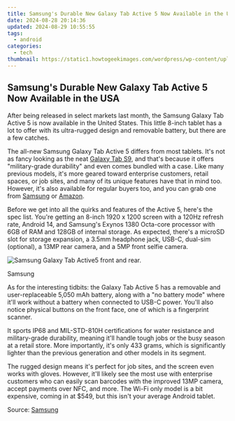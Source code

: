 ```yaml
---
title: Samsung's Durable New Galaxy Tab Active 5 Now Available in the USA
date: 2024-08-28 20:14:36
updated: 2024-08-29 10:55:55
tags:
  - android
categories:
  - tech
thumbnail: https://static1.howtogeekimages.com/wordpress/wp-content/uploads/2024/02/galaxy-tab-active5.jpg
---
```


## Samsung's Durable New Galaxy Tab Active 5 Now Available in the USA

After being released in select markets last month, the Samsung Galaxy Tab Active 5 is now available in the United States. This little 8-inch tablet has a lot to offer with its ultra-rugged design and removable battery, but there are a few catches.

 The all-new Samsung Galaxy Tab Active 5 differs from most tablets. It's not as fancy looking as the neat [Galaxy Tab S9](https://facebook-video-content.techidaily.com/updated-revisiting-social-media-written-history-on-your-laptopsphones/), and that's because it offers "military-grade durability" and even comes bundled with a case. Like many previous models, it's more geared toward enterprise customers, retail spaces, or job sites, and many of its unique features have that in mind too. However, it's also available for regular buyers too, and you can grab one from [Samsung](https://shop-links.co/link/?exclusive=1&publisher_slug=itechdaily19598&url=https%3A%2F%2Fwww.samsung.com%2Fus%2Fbusiness%2Ftablets%2Fgalaxy-tab-active%2Fbuy%2F) or [Amazon](https://www.amazon.com/SAMSUNG-Enterprise-Industrial-Advanced-SM-X300NZGAN20/dp/B0CT1XBBY6?tag=hotoge-20&ascsubtag=UUhtgUeUpU2002077&asc%5Frefurl=https%3A%2F%2Fwww.howtogeek.com%2Fsamsung-galaxy-tab-active-5-us%2F&asc%5Fcampaign=Short-Term).

 Before we get into all the quirks and features of the Active 5, here's the spec list. You're getting an 8-inch 1920 x 1200 screen with a 120Hz refresh rate, Android 14, and Samsung's Exynos 1380 Octa-core processor with 6GB of RAM and 128GB of internal storage. As expected, there's a microSD slot for storage expansion, a 3.5mm headphone jack, USB-C, dual-sim (optional), a 13MP rear camera, and a 5MP front selfie camera.

![Samsung Galaxy Tab Active5 front and rear.](https://static1.howtogeekimages.com/wordpress/wp-content/uploads/2024/02/samsung-galaxy-tab-active5.jpg) 

Samsung

 As for the interesting tidbits: the Galaxy Tab Active 5 has a removable and user-replaceable 5,050 mAh battery, along with a "no battery mode" where it'll work without a battery when connected to USB-C power. You'll also notice physical buttons on the front face, one of which is a fingerprint scanner.

 It sports IP68 and MIL-STD-810H certifications for water resistance and military-grade durability, meaning it'll handle tough jobs or the busy season at a retail store. More importantly, it's only 433 grams, which is significantly lighter than the previous generation and other models in its segment.

 The rugged design means it's perfect for job sites, and the screen even works with gloves. However, it'll likely see the most use with enterprise customers who can easily scan barcodes with the improved 13MP camera, accept payments over NFC, and more. The Wi-Fi only model is a bit expensive, coming in at $549, but this isn't your average Android tablet.

 Source: [Samsung](https://shop-links.co/link/?exclusive=1&publisher_slug=itechdaily19598&url=https%3A%2F%2Fnews.samsung.com%2Fus%2Fgalaxy-tab-active5-delivering-next-level-durability-productivity-security-for-enterprises%2F)

<ins class="adsbygoogle"
     style="display:block"
     data-ad-format="autorelaxed"
     data-ad-client="ca-pub-7571918770474297"
     data-ad-slot="1223367746"></ins>



<ins class="adsbygoogle"
     style="display:block"
     data-ad-client="ca-pub-7571918770474297"
     data-ad-slot="8358498916"
     data-ad-format="auto"
     data-full-width-responsive="true"></ins>
